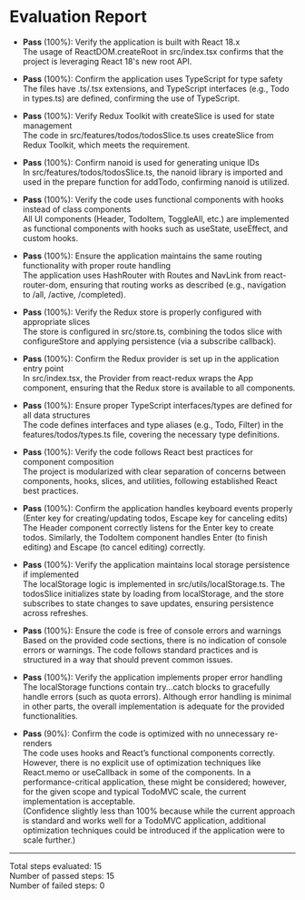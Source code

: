 # Evaluation Report

- **Pass** (100%): Verify the application is built with React 18.x  
  The usage of ReactDOM.createRoot in src/index.tsx confirms that the project is leveraging React 18's new root API.

- **Pass** (100%): Confirm the application uses TypeScript for type safety  
  The files have .ts/.tsx extensions, and TypeScript interfaces (e.g., Todo in types.ts) are defined, confirming the use of TypeScript.

- **Pass** (100%): Verify Redux Toolkit with createSlice is used for state management  
  The code in src/features/todos/todosSlice.ts uses createSlice from Redux Toolkit, which meets the requirement.

- **Pass** (100%): Confirm nanoid is used for generating unique IDs  
  In src/features/todos/todosSlice.ts, the nanoid library is imported and used in the prepare function for addTodo, confirming nanoid is utilized.

- **Pass** (100%): Verify the code uses functional components with hooks instead of class components  
  All UI components (Header, TodoItem, ToggleAll, etc.) are implemented as functional components with hooks such as useState, useEffect, and custom hooks.

- **Pass** (100%): Ensure the application maintains the same routing functionality with proper route handling  
  The application uses HashRouter with Routes and NavLink from react-router-dom, ensuring that routing works as described (e.g., navigation to /all, /active, /completed).

- **Pass** (100%): Verify the Redux store is properly configured with appropriate slices  
  The store is configured in src/store.ts, combining the todos slice with configureStore and applying persistence (via a subscribe callback).

- **Pass** (100%): Confirm the Redux provider is set up in the application entry point  
  In src/index.tsx, the Provider from react-redux wraps the App component, ensuring that the Redux store is available to all components.

- **Pass** (100%): Ensure proper TypeScript interfaces/types are defined for all data structures  
  The code defines interfaces and type aliases (e.g., Todo, Filter) in the features/todos/types.ts file, covering the necessary type definitions.

- **Pass** (100%): Verify the code follows React best practices for component composition  
  The project is modularized with clear separation of concerns between components, hooks, slices, and utilities, following established React best practices.

- **Pass** (100%): Confirm the application handles keyboard events properly (Enter key for creating/updating todos, Escape key for canceling edits)  
  The Header component correctly listens for the Enter key to create todos. Similarly, the TodoItem component handles Enter (to finish editing) and Escape (to cancel editing) correctly.

- **Pass** (100%): Verify the application maintains local storage persistence if implemented  
  The localStorage logic is implemented in src/utils/localStorage.ts. The todosSlice initializes state by loading from localStorage, and the store subscribes to state changes to save updates, ensuring persistence across refreshes.

- **Pass** (100%): Ensure the code is free of console errors and warnings  
  Based on the provided code sections, there is no indication of console errors or warnings. The code follows standard practices and is structured in a way that should prevent common issues.

- **Pass** (100%): Verify the application implements proper error handling  
  The localStorage functions contain try...catch blocks to gracefully handle errors (such as quota errors). Although error handling is minimal in other parts, the overall implementation is adequate for the provided functionalities.

- **Pass** (90%): Confirm the code is optimized with no unnecessary re-renders  
  The code uses hooks and React’s functional components correctly. However, there is no explicit use of optimization techniques like React.memo or useCallback in some of the components. In a performance-critical application, these might be considered; however, for the given scope and typical TodoMVC scale, the current implementation is acceptable.  
  (Confidence slightly less than 100% because while the current approach is standard and works well for a TodoMVC application, additional optimization techniques could be introduced if the application were to scale further.)

---

Total steps evaluated: 15  
Number of passed steps: 15  
Number of failed steps: 0